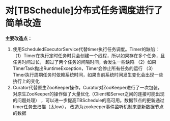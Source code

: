 # 对[TBSchedule]分布式任务调度进行了简单改造
**主要改造点：**
1. 使用ScheduledExecutorService代替timer执行任务调度。Timer的缺陷：
    （1）Timer在执行定时任务时只会创建一个线程，所以如果存在多个任务，且任务时间过长，
	 超过了两个任务的间隔时间，会发生一些缺陷
    （2）如果TimerTask抛出RuntimeException，Timer会停止所有任务的运行
    （3）Timer执行周期任务时依赖系统时间，如果当前系统时间发生变化会出现一些执行上的变化
2. Curator代替原生ZooKeeper操作，Curator对ZooKeeper进行了一次包装，
对原生ZooKeeper的操作做了大量优化（Client和Server之间的连接可能出现的问题处理）
，可以进一步提高TBSchedule的高可用。数据节点的更新通过timer任务去扫描（太low），
改造为zookeeper事件监听机制来更新数据节点的数据